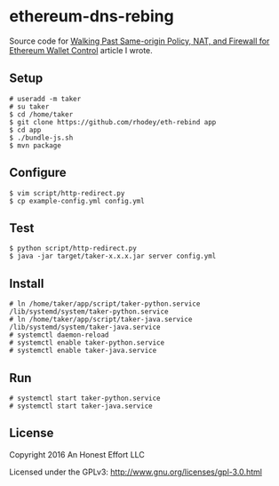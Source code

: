 # ethereum-dns-rebing
Source code for [Walking Past Same-origin Policy, NAT, and Firewall for Ethereum Wallet Control](http://rhodey.org/blog/ethereum-wallet-exploit) article I wrote.

## Setup
```
# useradd -m taker
# su taker
$ cd /home/taker
$ git clone https://github.com/rhodey/eth-rebind app
$ cd app
$ ./bundle-js.sh
$ mvn package
```

## Configure
```
$ vim script/http-redirect.py
$ cp example-config.yml config.yml
```

## Test
```
$ python script/http-redirect.py
$ java -jar target/taker-x.x.x.jar server config.yml
```

## Install
```
# ln /home/taker/app/script/taker-python.service /lib/systemd/system/taker-python.service
# ln /home/taker/app/script/taker-java.service /lib/systemd/system/taker-java.service
# systemctl daemon-reload
# systemctl enable taker-python.service
# systemctl enable taker-java.service
```

## Run
```
# systemctl start taker-python.service
# systemctl start taker-java.service
```

## License

Copyright 2016 An Honest Effort LLC

Licensed under the GPLv3: http://www.gnu.org/licenses/gpl-3.0.html
